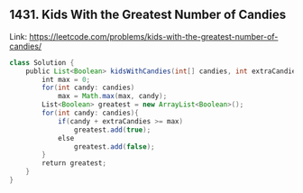 ## 1431. Kids With the Greatest Number of Candies
Link: https://leetcode.com/problems/kids-with-the-greatest-number-of-candies/

```java
class Solution {
    public List<Boolean> kidsWithCandies(int[] candies, int extraCandies) {
        int max = 0;
        for(int candy: candies)
            max = Math.max(max, candy);
        List<Boolean> greatest = new ArrayList<Boolean>();
        for(int candy: candies){
            if(candy + extraCandies >= max)
                greatest.add(true);
            else
                greatest.add(false);
        }
        return greatest;
    }
}
```
